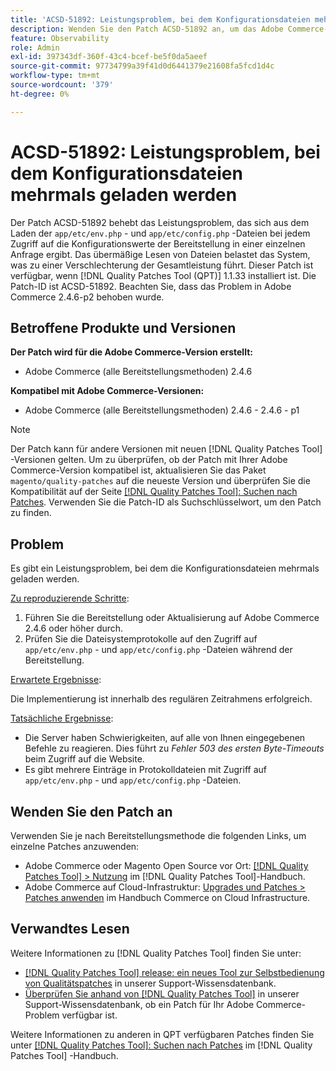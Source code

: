 ```yaml
---
title: 'ACSD-51892: Leistungsproblem, bei dem Konfigurationsdateien mehrmals geladen werden'
description: Wenden Sie den Patch ACSD-51892 an, um das Adobe Commerce-Leistungsproblem zu beheben, bei dem Konfigurationsdateien während der Bereitstellung mehrmals geladen werden.
feature: Observability
role: Admin
exl-id: 397343df-360f-43c4-bcef-be5f0da5aeef
source-git-commit: 97734799a39f41d0d6441379e21608fa5fcd1d4c
workflow-type: tm+mt
source-wordcount: '379'
ht-degree: 0%

---
```


# ACSD-51892: Leistungsproblem, bei dem Konfigurationsdateien mehrmals geladen werden

Der Patch ACSD-51892 behebt das Leistungsproblem, das sich aus dem Laden der `app/etc/env.php` - und `app/etc/config.php` -Dateien bei jedem Zugriff auf die Konfigurationswerte der Bereitstellung in einer einzelnen Anfrage ergibt. Das übermäßige Lesen von Dateien belastet das System, was zu einer Verschlechterung der Gesamtleistung führt. Dieser Patch ist verfügbar, wenn [!DNL Quality Patches Tool (QPT)] 1.1.33 installiert ist. Die Patch-ID ist ACSD-51892. Beachten Sie, dass das Problem in Adobe Commerce 2.4.6-p2 behoben wurde.

## Betroffene Produkte und Versionen

**Der Patch wird für die Adobe Commerce-Version erstellt:**

* Adobe Commerce (alle Bereitstellungsmethoden) 2.4.6

**Kompatibel mit Adobe Commerce-Versionen:**

* Adobe Commerce (alle Bereitstellungsmethoden) 2.4.6 - 2.4.6 - p1

>[!NOTE]
>
>Der Patch kann für andere Versionen mit neuen [!DNL Quality Patches Tool] -Versionen gelten. Um zu überprüfen, ob der Patch mit Ihrer Adobe Commerce-Version kompatibel ist, aktualisieren Sie das Paket `magento/quality-patches` auf die neueste Version und überprüfen Sie die Kompatibilität auf der Seite [[!DNL Quality Patches Tool]: Suchen nach Patches](https://experienceleague.adobe.com/tools/commerce-quality-patches/index.html). Verwenden Sie die Patch-ID als Suchschlüsselwort, um den Patch zu finden.

## Problem

Es gibt ein Leistungsproblem, bei dem die Konfigurationsdateien mehrmals geladen werden.

<u>Zu reproduzierende Schritte</u>:

1. Führen Sie die Bereitstellung oder Aktualisierung auf Adobe Commerce 2.4.6 oder höher durch.
1. Prüfen Sie die Dateisystemprotokolle auf den Zugriff auf `app/etc/env.php` - und `app/etc/config.php` -Dateien während der Bereitstellung.

<u>Erwartete Ergebnisse</u>:

Die Implementierung ist innerhalb des regulären Zeitrahmens erfolgreich.

<u>Tatsächliche Ergebnisse</u>:

* Die Server haben Schwierigkeiten, auf alle von Ihnen eingegebenen Befehle zu reagieren. Dies führt zu *Fehler 503 des ersten Byte-Timeouts* beim Zugriff auf die Website.
* Es gibt mehrere Einträge in Protokolldateien mit Zugriff auf `app/etc/env.php` - und `app/etc/config.php` -Dateien.

## Wenden Sie den Patch an

Verwenden Sie je nach Bereitstellungsmethode die folgenden Links, um einzelne Patches anzuwenden:

* Adobe Commerce oder Magento Open Source vor Ort: [[!DNL Quality Patches Tool] > Nutzung](https://experienceleague.adobe.com/docs/commerce-operations/tools/quality-patches-tool/usage.html) im [!DNL Quality Patches Tool]-Handbuch.
* Adobe Commerce auf Cloud-Infrastruktur: [Upgrades und Patches > Patches anwenden](https://experienceleague.adobe.com/docs/commerce-cloud-service/user-guide/develop/upgrade/apply-patches.html) im Handbuch Commerce on Cloud Infrastructure.

## Verwandtes Lesen

Weitere Informationen zu [!DNL Quality Patches Tool] finden Sie unter:

* [[!DNL Quality Patches Tool] release: ein neues Tool zur Selbstbedienung von Qualitätspatches](/help/announcements/adobe-commerce-announcements/magento-quality-patches-released-new-tool-to-self-serve-quality-patches.md) in unserer Support-Wissensdatenbank.
* [Überprüfen Sie anhand von  [!DNL Quality Patches Tool]](/help/support-tools/patches-available-in-qpt-tool/check-patch-for-magento-issue-with-magento-quality-patches.md) in unserer Support-Wissensdatenbank, ob ein Patch für Ihr Adobe Commerce-Problem verfügbar ist.

Weitere Informationen zu anderen in QPT verfügbaren Patches finden Sie unter [[!DNL Quality Patches Tool]: Suchen nach Patches](https://experienceleague.adobe.com/tools/commerce-quality-patches/index.html) im [!DNL Quality Patches Tool] -Handbuch.
